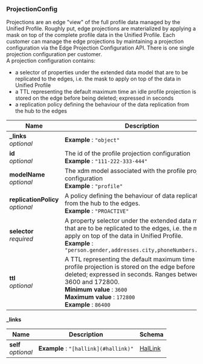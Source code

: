 
<a name="projectionconfig"></a>
### ProjectionConfig
Projections are an edge "view" of the full profile data managed by the Unified Profile. Roughly put, edge projections are materialized by applying a mask on top of the complete profile data in the Unified Profile. Each customer can manage the edge projections by maintaining a projection configuration via the Edge Projection Configuration API. There is one single projection configuration per customer. <br/>A projection configuration contains:<ul><li>a selector of properties under the extended data model that are to be replicated to the edges, i.e. the mask to apply on top of the data in Unified Profile</li><li>a TTL representing the default maximum time an idle profile projection is stored on the edge before being deleted; expressed in seconds</li><li>a replication policy defining the behaviour of the data replication from the hub to the edges</li></ul>


|Name|Description|Schema|
|---|---|---|
|**_links**  <br>*optional*|**Example** : `"object"`|[_links](#projectionconfig-links)|
|**id**  <br>*optional*|The id of the profile projection configuration  <br>**Example** : `"111-222-333-444"`|string|
|**modelName**  <br>*optional*|The xdm model associated with the profile projection configuration  <br>**Example** : `"profile"`|string|
|**replicationPolicy**  <br>*optional*|A policy defining the behaviour of data replication from the hub to the edges.  <br>**Example** : `"PROACTIVE"`|enum (PROACTIVE, REACTIVE)|
|**selector**  <br>*required*|A property selector under the extended data model that are to be replicated to the edges, i.e. the mask to apply on top of the data in Unified Profile.  <br>**Example** : `"person.gender,addresses.city,phoneNumbers.number"`|string|
|**ttl**  <br>*optional*|A TTL representing the default maximum time an idle profile projection is stored on the edge before being deleted; expressed in seconds. Ranges between 3600 and 172800.  <br>**Minimum value** : `3600`  <br>**Maximum value** : `172800`  <br>**Example** : `86400`|integer (int32)|

<a name="projectionconfig-links"></a>
**_links**

|Name|Description|Schema|
|---|---|---|
|**self**  <br>*optional*|**Example** : `"[hallink](#hallink)"`|[HalLink](HalLink.md#hallink)|



